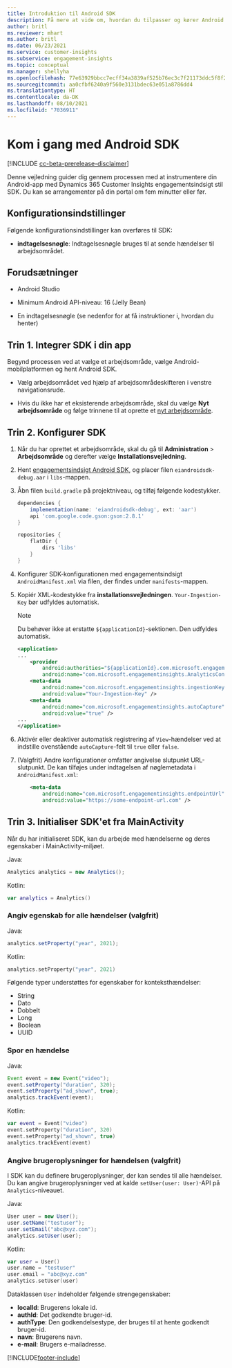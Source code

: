 ```yaml
---
title: Introduktion til Android SDK
description: Få mere at vide om, hvordan du tilpasser og kører Android SDK
author: britl
ms.reviewer: mhart
ms.author: britl
ms.date: 06/23/2021
ms.service: customer-insights
ms.subservice: engagement-insights
ms.topic: conceptual
ms.manager: shellyha
ms.openlocfilehash: 77e63929bbcc7ecff34a3839af525b76ec3c7f21173ddc5f8f2d69f11c25c441
ms.sourcegitcommit: aa0cfbf6240a9f560e3131bdec63e051a8786dd4
ms.translationtype: HT
ms.contentlocale: da-DK
ms.lasthandoff: 08/10/2021
ms.locfileid: "7036911"
---
```

# <a name="get-started-with-the-android-sdk"></a>Kom i gang med Android SDK

[!INCLUDE [cc-beta-prerelease-disclaimer](includes/cc-beta-prerelease-disclaimer.md)]

Denne vejledning guider dig gennem processen med at instrumentere din Android-app med Dynamics 365 Customer Insights engagementsindsigt stil SDK. Du kan se arrangementer på din portal om fem minutter eller før.

## <a name="configuration-options"></a>Konfigurationsindstillinger
Følgende konfigurationsindstillinger kan overføres til SDK:

- **indtagelsesnøgle**: Indtagelsesnøgle bruges til at sende hændelser til arbejdsområdet.

## <a name="prerequisites"></a>Forudsætninger

- Android Studio

- Minimum Android API-niveau: 16 (Jelly Bean)

- En indtagelsesnøgle (se nedenfor for at få instruktioner i, hvordan du henter)

## <a name="step-1-integrate-the-sdk-into-your-application"></a>Trin 1. Integrer SDK i din app
Begynd processen ved at vælge et arbejdsområde, vælge Android-mobilplatformen og hent Android SDK.

- Vælg arbejdsområdet ved hjælp af arbejdsområdeskifteren i venstre navigationsrude.

- Hvis du ikke har et eksisterende arbejdsområde, skal du vælge **Nyt arbejdsområde** og følge trinnene til at oprette et [nyt arbejdsområde](create-workspace.md).

## <a name="step-2-configure-the-sdk"></a>Trin 2. Konfigurer SDK

1. Når du har oprettet et arbejdsområde, skal du gå til **Administration** > **Arbejdsområde** og derefter vælge **Installationsvejledning**. 

1. Hent [engagementsindsigt Android SDK](https://download.pi.dynamics.com/sdk/EI-SDKs/ei-android-sdk.zip), og placer filen `eiandroidsdk-debug.aar` i `libs`-mappen.

1. Åbn filen `build.gradle` på projektniveau, og tilføj følgende kodestykker.
    ```gradle
    dependencies {
        implementation(name: 'eiandroidsdk-debug', ext: 'aar')
        api 'com.google.code.gson:gson:2.8.1'
    }

    repositories {
        flatDir {
            dirs 'libs'
        }
    }
    ```

1. Konfigurer SDK-konfigurationen med engagementsindsigt `AndroidManifest.xml` via filen, der findes under `manifests`-mappen. 
1. Kopiér XML-kodestykke fra **installationsvejledningen**. `Your-Ingestion-Key` bør udfyldes automatisk.

   > [!NOTE]
   > Du behøver ikke at erstatte `${applicationId}`-sektionen. Den udfyldes automatisk.
   

   ```xml
   <application>
   ...
       <provider
           android:authorities="${applicationId}.com.microsoft.engagementinsights.AnalyticsContentProvider"
           android:name="com.microsoft.engagementinsights.AnalyticsContentProvider" />
       <meta-data
           android:name="com.microsoft.engagementinsights.ingestionKey"
           android:value="Your-Ingestion-Key" />
       <meta-data
           android:name="com.microsoft.engagementinsights.autoCapture"
           android:value="true" />
   ...
   </application>
   ```

1. Aktivér eller deaktiver automatisk registrering af `View`-hændelser ved at indstille ovenstående `autoCapture`-felt til `true` eller `false`.

1. (Valgfrit) Andre konfigurationer omfatter angivelse slutpunkt URL-slutpunkt. De kan tilføjes under indtagelsen af nøglemetadata i `AndroidManifest.xml`:
    ```xml
        <meta-data
            android:name="com.microsoft.engagementinsights.endpointUrl"
            android:value="https://some-endpoint-url.com" />
    ```

## <a name="step-3-initialize-the-sdk-from-mainactivity"></a>Trin 3. Initialiser SDK'et fra MainActivity 

Når du har initialiseret SDK, kan du arbejde med hændelserne og deres egenskaber i MainActivity-miljøet.

    
Java:
```java
Analytics analytics = new Analytics();
```

Kotlin:
```kotlin
var analytics = Analytics()
```

### <a name="set-property-for-all-events-optional"></a>Angiv egenskab for alle hændelser (valgfrit)
    
Java:
```java
analytics.setProperty("year", 2021);
```

Kotlin:
```kotlin
analytics.setProperty("year", 2021)
```

Følgende typer understøttes for egenskaber for konteksthændelser:
- String
- Dato
- Dobbelt
- Long
- Boolean
- UUID

### <a name="track-an-event"></a>Spor en hændelse

Java:
```java
Event event = new Event("video");
event.setProperty("duration", 320);
event.setProperty("ad_shown", true);
analytics.trackEvent(event);
```

Kotlin:
```kotlin
var event = Event("video")
event.setProperty("duration", 320)
event.setProperty("ad_shown", true)
analytics.trackEvent(event)
```

### <a name="set-user-details-for-your-event-optional"></a>Angive brugeroplysninger for hændelsen (valgfrit)

I SDK kan du definere brugeroplysninger, der kan sendes til alle hændelser. Du kan angive brugeroplysninger ved at kalde `setUser(user: User)`-API på `Analytics`-niveauet.

Java:
```java
User user = new User();
user.setName("testuser");
user.setEmail("abc@xyz.com");
analytics.setUser(user);
```

Kotlin:
```kotlin
var user = User()
user.name = "testuser"
user.email = "abc@xyz.com"
analytics.setUser(user)
```

Dataklassen `User` indeholder følgende strengegenskaber:

- **localId**: Brugerens lokale id.
- **authId**: Det godkendte bruger-id.
- **authType**: Den godkendelsestype, der bruges til at hente godkendt bruger-id.
- **navn**: Brugerens navn.
- **e-mail**: Brugers e-mailadresse.

[!INCLUDE[footer-include](../includes/footer-banner.md)]
